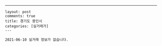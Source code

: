 ---
    layout: post
    comments: true
    title: 경기도 용인시
    categories: [실거래가]
    ---

    2021-06-10 실거래 정보가 없습니다.

    